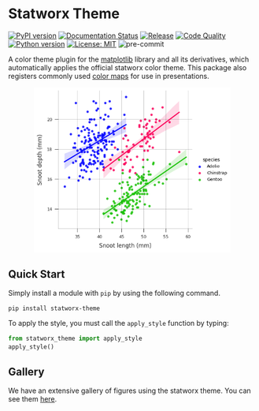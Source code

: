 # Statworx Theme

[![PyPI version](https://badge.fury.io/py/statworx-theme.svg)](https://badge.fury.io/py/statworx-theme)
[![Documentation Status](https://readthedocs.org/projects/statworx-theme/badge/?version=latest)](https://statworx-theme.readthedocs.io/en/latest/?badge=latest)
[![Release](https://github.com/AnHo4ng/statworx-theme/actions/workflows/release.yml/badge.svg)](https://github.com/AnHo4ng/statworx-theme/actions/workflows/release.yml)
[![Code Quality](https://github.com/AnHo4ng/statworx-theme/actions/workflows/conde_quality.yml/badge.svg)](https://github.com/AnHo4ng/statworx-theme/actions/workflows/conde_quality.yml)
[![Python version](https://img.shields.io/badge/python-3.8-blue.svg)](https://pypi.org/project/kedro/)
[![License: MIT](https://img.shields.io/badge/License-MIT-yellow.svg)](https://github.com/AnHo4ng/statworx-theme/blob/master/LICENSE)
![pre-commit](https://img.shields.io/badge/pre--commit-enabled-brightgreen?logo=pre-commit&logoColor=white)

A color theme plugin for the [matplotlib](https://matplotlib.org/) library and all its derivatives, which automatically applies the official statworx color theme.
This package also registers commonly used [color maps](https://matplotlib.org/stable/tutorials/colors/colormaps.html) for use in presentations.

<center>
    <img src="./docs/assets/sample.png" width="400" />
</center>

## Quick Start

Simply install a module with `pip` by using the following command.

```console
pip install statworx-theme
```

To apply the style, you must call the `apply_style` function by typing:

```python
from statworx_theme import apply_style
apply_style()
```

## Gallery

<!-- TODO: Add link -->
We have an extensive gallery of figures using the statworx theme. You can see them [here](abc).
